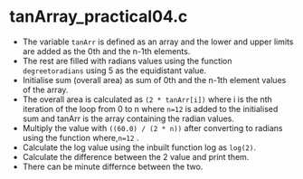 # tanArray_practical04.c

- The variable `tanArr` is defined as an array and the lower and upper limits are added as the 0th and the n-1th elements.
- The rest are filled with radians values using the function `degreetoradians` using 5 as the equidistant value.
- Initialise sum (overall area) as sum of 0th and the n-1th element values of the array. 
-  The overall area is calculated as `(2 * tanArr[i])` where i is the nth iteration of the loop from 0 to n where `n=12` is added to the initialised sum and tanArr is the array containing the radian values.
- Multiply the value with `((60.0) / (2 * n))` after converting to radians using the function where,`n=12` .
- Calculate the log value using the inbuilt function log as `log(2)`.
- Calculate the difference between the 2 value and print them.
- There can be minute differnce between the two.